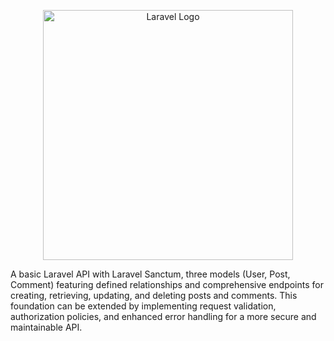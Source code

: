 <p align="center"><a href="https://laravel.com" target="_blank"><img src="https://raw.githubusercontent.com/laravel/art/master/logo-lockup/5%20SVG/2%20CMYK/1%20Full%20Color/laravel-logolockup-cmyk-red.svg" width="400" alt="Laravel Logo"></a></p>

A basic Laravel API with Laravel Sanctum, three models (User, Post, 
Comment) featuring defined relationships and comprehensive endpoints for creating, retrieving, updating, and deleting posts and comments. This foundation can be extended by implementing request validation, authorization policies, and enhanced error handling for a more secure and maintainable API.

